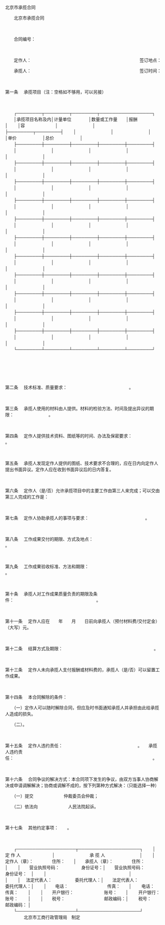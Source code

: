



北京市承揽合同



 


 
　　北京市承揽合同
 
　　



　　合同编号：

　　

　　定作人：　　　　　　　　　　　　　　　　　　　　　　　　　签订地点：　　

　　承揽人：　　　　　　　　　　　　　　　　　　　　　　　　　签订时间：

　　

第一条
　承揽项目（注：空格如不够用，可以另接）

　　


　　┌────────┬────────┬────────┬─────────────────┐
　　│承揽项目名称及内│计量单位　　　　│数量或工作量　　│报酬　　　　　　　　　　　　　　　│
　　│容　　　　　　　│　　　　　　　　│　　　　　　　　├────────┬────────┤
　　│　　　　　　　　│　　　　　　　　│　　　　　　　　│单价　　　　　　│总价　　　　　　│
　　├────────┼────────┼────────┼────────┼────────┤
　　│　　　　　　　　│　　　　　　　　│　　　　　　　　│　　　　　　　　│　　　　　　　　│
　　├────────┼────────┼────────┼────────┼────────┤
　　│　　　　　　　　│　　　　　　　　│　　　　　　　　│　　　　　　　　│　　　　　　　　│
　　├────────┼────────┼────────┼────────┼────────┤
　　│　　　　　　　　│　　　　　　　　│　　　　　　　　│　　　　　　　　│　　　　　　　　│
　　├────────┼────────┼────────┼────────┼────────┤
　　│　　　　　　　　│　　　　　　　　│　　　　　　　　│　　　　　　　　│　　　　　　　　│
　　├────────┼────────┼────────┼────────┼────────┤
　　│　　　　　　　　│　　　　　　　　│　　　　　　　　│　　　　　　　　│　　　　　　　　│
　　├────────┼────────┼────────┼────────┼────────┤
　　│　　　　　　　　│　　　　　　　　│　　　　　　　　│　　　　　　　　│　　　　　　　　│
　　├────────┼────────┼────────┼────────┼────────┤
　　│　　　　　　　　│　　　　　　　　│　　　　　　　　│　　　　　　　　│　　　　　　　　│
　　├────────┼────────┼────────┼────────┼────────┤
　　│　　　　　　　　│　　　　　　　　│　　　　　　　　│　　　　　　　　│　　　　　　　　│
　　├────────┼────────┼────────┼────────┼────────┤
　　│　　　　　　　　│　　　　　　　　│　　　　　　　　│　　　　　　　　│　　　　　　　　│
　　├────────┼────────┼────────┼────────┼────────┤
　　│　　　　　　　　│　　　　　　　　│　　　　　　　　│　　　　　　　　│　　　　　　　　│
　　├────────┼────────┼────────┼────────┼────────┤
　　│　　　　　　　　│　　　　　　　　│　　　　　　　　│　　　　　　　　│　　　　　　　　│
　　└────────┴────────┴────────┴────────┴────────┘
　　


　　

　　

第二条
　技术标准、质量要求：　　　　　　　　　　　　　　 。

　　

第三条
　承揽人使用的材料由人提供。材料的检验方法、时间及提出异议的期限：　　　　　　　　。

　　

第四条
　定作人提供技术资料、图纸等的时间、办法及保密要求：　　　　　　　　　　　　 。

　　

第五条
　承揽人发现定作人提供的图纸、技术要求不合理的，应在日内向定作人提出书面异议。定作人应在收到书面异议后的日内答复。

　　

第六条
　定作人（是/否）允许承揽项目中的主要工作由第三人来完成；可以交由第三人完成的工作是：

　　

第七条
　定作人协助承揽人的事项与要求：　　　　　　　　　　　　　。

　　

第八条
　工作成果交付的期限、方式及地点：　　　　　　　　　　　　　　　 。

　　

第九条
　工作成果验收标准、方法和期限：　　　　　　　　　　　　　　　　　　　 。

　　

第十条
　承揽人对工作成果质量负责的期限及条件：　　　　　　　　　　　　　　　　　　　。

　　

第十一条
　定作人应在　　年　　月　　日前向承揽人（预付材料费/交付定金）（大写）元。

　　

第十二条
　结算方式及期限：　　　　　　　　　　　　　　　　　　　　　。

　　

第十三条
　定作人未向承揽人支付报酬或材料费的，承揽人（是/否）可以留置工作成果。

　　

第十四条
　本合同解除的条件：

　　（一）定作人可以随时解除合同，但应及时书面通知承揽人并承担由此给承揽人造成的损失。

　　（二）。

　　

第十五条
　定作人违约责任：　　　　　　　　　　　　　　　　　 。　　承揽人违约责任：　　　　　　　　　　　　　　　　　　　　　　　　　　　　　　　　。

　　

第十六条
　合同争议的解决方式：本合同项下发生的争议，由双方当事人协商解决或申请调解解决；协商或调解不成的，按下列第种方式解决：（只能选择一种）　　

　　（一）提交　　　　　　　仲裁委员会仲裁；　

　　（二）依法向　　　　　　　人民法院起诉。

　　

第十七条
　其他约定事项：　　。

　　


　　┌───────────────────┬────────────────────┐
　　│　　　　　　　 定 作 人　　　　　　　 │　　　　　　　　承 揽 人　　　　　　　　│
　　│　 　定作人（章）：　　　　 住所：　　│　　承揽人（章）：　　　　 住所：　 　　│
　　│　　营业执照号码：　　　　　身份证号：│　　营业执照号码：　　　　　身份证号：　│
　　│　　　　　　　　　　　　　　　　　　　│　　　　　　　　　　　　　　　　　　　　│
　　│ 　法定代表人：　　　　　 委托代理人：│　　法定代表人：　　　　　　委托代理人：│
　　│　　电话：　　　　　　　　　传真：　　│　　 电话：　　　　　　　　　传真：　　 │
　　│　　开户银行：　　　　　　　账号：　　│　　 开户银行：　　　　　　　账号：　　 │
　　│　　税号：　　　　　　　　　邮政编码：│　 　税号：　　　　　　　　　邮政编码： │
　　└───────────────────┴────────────────────┘
　　
　　北京市工商行政管理局　制定

　　